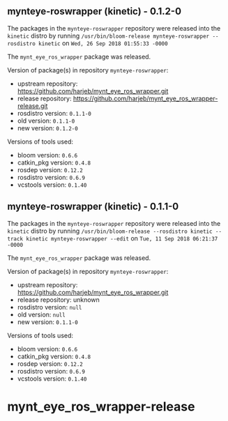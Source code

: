 ## mynteye-roswrapper (kinetic) - 0.1.2-0

The packages in the `mynteye-roswrapper` repository were released into the `kinetic` distro by running `/usr/bin/bloom-release mynteye-roswrapper --rosdistro kinetic` on `Wed, 26 Sep 2018 01:55:33 -0000`

The `mynt_eye_ros_wrapper` package was released.

Version of package(s) in repository `mynteye-roswrapper`:

- upstream repository: https://github.com/harjeb/mynt_eye_ros_wrapper.git
- release repository: https://github.com/harjeb/mynt_eye_ros_wrapper-release.git
- rosdistro version: `0.1.1-0`
- old version: `0.1.1-0`
- new version: `0.1.2-0`

Versions of tools used:

- bloom version: `0.6.6`
- catkin_pkg version: `0.4.8`
- rosdep version: `0.12.2`
- rosdistro version: `0.6.9`
- vcstools version: `0.1.40`


## mynteye-roswrapper (kinetic) - 0.1.1-0

The packages in the `mynteye-roswrapper` repository were released into the `kinetic` distro by running `/usr/bin/bloom-release --rosdistro kinetic --track kinetic mynteye-roswrapper --edit` on `Tue, 11 Sep 2018 06:21:37 -0000`

The `mynt_eye_ros_wrapper` package was released.

Version of package(s) in repository `mynteye-roswrapper`:

- upstream repository: https://github.com/harjeb/mynt_eye_ros_wrapper.git
- release repository: unknown
- rosdistro version: `null`
- old version: `null`
- new version: `0.1.1-0`

Versions of tools used:

- bloom version: `0.6.6`
- catkin_pkg version: `0.4.8`
- rosdep version: `0.12.2`
- rosdistro version: `0.6.9`
- vcstools version: `0.1.40`


# mynt_eye_ros_wrapper-release